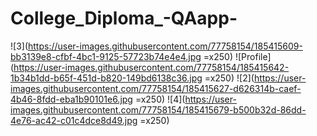 # College_Diploma_-QAapp-

![3](https://user-images.githubusercontent.com/77758154/185415609-bb3139e8-cfbf-4bc1-9125-57723b74e4e4.jpg =x250)
![Profile](https://user-images.githubusercontent.com/77758154/185415642-1b34b1dd-b65f-451d-b820-149bd6138c36.jpg =x250)
![2](https://user-images.githubusercontent.com/77758154/185415627-d626314b-caef-4b46-8fdd-eba1b90101e6.jpg =x250)
![4](https://user-images.githubusercontent.com/77758154/185415679-b500b32d-86dd-4e76-ac42-c01c4dce8d49.jpg =x250)
